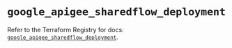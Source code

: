# `google_apigee_sharedflow_deployment`

Refer to the Terraform Registry for docs: [`google_apigee_sharedflow_deployment`](https://registry.terraform.io/providers/hashicorp/google/6.15.0/docs/resources/apigee_sharedflow_deployment).
